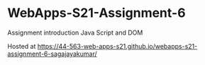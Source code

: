 # WebApps-S21-Assignment-6
Assignment introduction Java Script and DOM

Hosted at https://44-563-web-apps-s21.github.io/webapps-s21-assignment-6-sagajayakumar/
